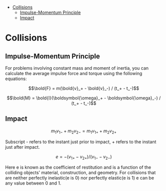 - [Collisions](#collisions)
  - [Impulse-Momentum Principle](#impulse-momentum-principle)
  - [Impact](#impact)


# Collisions

## Impulse-Momentum Principle

For problems involving constant mass and moment of inertia, you can calculate the average impulse force and torque using the following equations:

$$\bold{F} = m(\bold{v}_+ - \bold{v}_-) / (t_+ - t_-)$$

$$\bold{M} = \bold{I}(\boldsymbol{\omega}_+ - \boldsymbol{\omega}_-) / (t_+ - t_-)$$

## Impact

$$m_1v_{1-}+m_2v_{2-} = m_1v_{1+} + m_2v_{2+}$$

Subscript - refers to the instant just prior to impact, + refers to the instant just after impact.


$$e = -(v_{1+} - v_{2+}) / (v_{1-} - v_{2-})$$

Here e is known as the coefficient of restitution and is a function of the colliding objects' material, construction, and geometry. For collisions that are neither perfectly inelastic(e is 0) nor perfectly elastic(e is 1) e can be any value between 0 and 1.